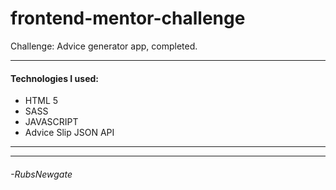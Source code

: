 # frontend-mentor-challenge
Challenge: Advice generator app, completed.

------------
#### Technologies I used:
- HTML 5
- SASS
- JAVASCRIPT
- Advice Slip JSON API

------------

------------
###### -RubsNewgate